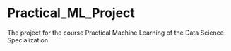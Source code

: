 # Practical_ML_Project
The project for the course Practical Machine Learning of the Data Science Specialization
